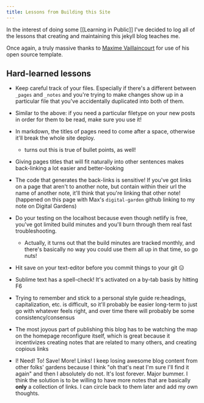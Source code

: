 ```yaml
---
title: Lessons from Building this Site
---
```

In the interest of doing some [[Learning in Public]] I've decided to log all of the lessons that creating and maintaining this jekyll blog teaches me.

Once again, a truly massive thanks to [Maxime Vaillaincourt](https://maximevaillancourt.com/) for use of his open source template.

## Hard-learned lessons

- Keep careful track of your files. Especially if there's a different between `_pages` and `_notes` and you're trying to make changes show up in a particular file that you've accidentally duplicated into both of them.

- Similar to the above: if you need a particular filetype on your new posts in order for them to be read, make sure you use it!

- In markdown, the titles of pages need to come after a space, otherwise it'll break the whole site deploy.
	- turns out this is true of bullet points, as well!

- Giving pages titles that will fit naturally into other sentences makes back-linking a lot easier and better-looking

- The code that generates the back-links is sensitive! If you've got links on a page that aren't to another note, but contain within their url the name of another note, it'll think that you're linking that other note! (happened on this page with Max's `digital-garden` github linking to my note on Digital Gardens)

- Do your testing on the localhost because even though netlify is free, you've got limited build minutes and you'll burn through them real fast troubleshooting.
	- Actually, it turns out that the build minutes are tracked monthly, and there's basically no way you could use them all up in that time, so go nuts!

- Hit save on your text-editor before you commit things to your git 😑

- Sublime text has a spell-check! It's activated on a by-tab basis by hitting F6

- Trying to remember and stick to a personal style guide re:headings, capitalization, etc. is difficult, so it'll probably be easier long-term to just go with whatever feels right, and over time there will probably be some consistency/consensus

- The most joyous part of publishing this blog has to be watching the map on the homepage reconfigure itself, which is great because it incentivizes creating notes that are related to many others, and creating copious links

- I! Need! To! Save! More! Links! I keep losing awesome blog content from other folks' gardens because I think "oh that's neat I'm sure I'll find it again" and then I absolutely do not. It's lost forever. Major bummer. I think the solution is to be willing to have more notes that are basically **only** a collection of links. I can circle back to them later and add my own thoughts.